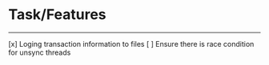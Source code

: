 # Task/Features
***
[x] Loging transaction information to files
[ ] Ensure there is race condition for unsync threads